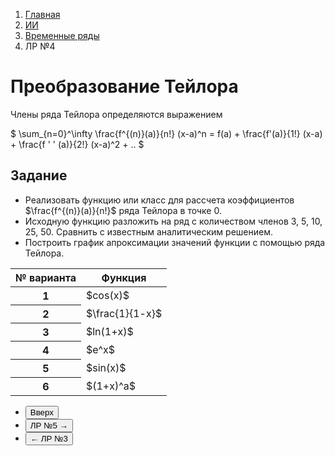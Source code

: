 <ol class="breadcrumb">
  <li class="breadcrumb-item"><a href="{{ site.baseurl }}">Главная</a></li>
  <li class="breadcrumb-item"><a href="{{ site.baseurl }}/artificial-intelligence/index.html">ИИ</a></li>
  <li class="breadcrumb-item"><a href="{{ site.baseurl }}/artificial-intelligence/time-series/index.html">Временные ряды</a></li>
  <li class="breadcrumb-item active">ЛР №4</li>
</ol>

# Преобразование Тейлора

Члены ряда Тейлора определяются выражением

<div class="table-responsive">
$ \sum_{n=0}^\infty \frac{f^{(n)}(a)}{n!} (x-a)^n = f(a) + \frac{f'(a)}{1!} (x-a) + \frac{f ' ' (a)}{2!} (x-a)^2 + .. $
</div>

## Задание

* Реализовать функцию или класс для рассчета коэффициентов $\frac{f^{(n)}(a)}{n!}$ ряда Тейлора в точке 0.
* Исходную функцию разложить на ряд с количеством членов 3, 5, 10, 25, 50. Сравнить с известным аналитическим решением.
* Построить график апроксимации значений функции с помощью ряда Тейлора.


<div class="table-responsive">
<table class="table table-hover border-primary table-bordered">
   <thead>
     <tr>
       <th scope="col">№ варианта</th>
       <th scope="col">Функция</th>
     </tr>
   </thead>
   <tbody>
     <tr>
       <th scope="row">1</th>
       <td>$cos(x)$</td>
     </tr>
     <tr>
       <th scope="row">2</th>
       <td>$\frac{1}{1-x}$</td>
     </tr>
     <tr>
       <th scope="row">3</th>
       <td>$ln(1+x)$</td>
     </tr>
     <tr>
       <th scope="row">4</th>
       <td>$e^x$</td>
     </tr>
     <tr>
       <th scope="row">5</th>
       <td>$sin(x)$</td>
     </tr>
     <tr>
       <th scope="row">6</th>
       <td>$(1+x)^a$</td>
     </tr>
    </tbody>
</table>
</div>

<div class="row">
  <div class="col-lg-12">
    <ul class="list-unstyled">
      <li class="float-end">
        <button type="button" class="btn btn-outline-primary" onclick="window.location.href='#преобразование-тейлора';">Вверх</button>
      </li>
      <li  class="float-end">
       <button type="button" class="btn btn-primary" onclick="window.location.href='{{ site.baseurl }}/artificial-intelligence/time-series/labs/lab5.html';">ЛР №5 →</button>
     </li>
      <li>
        <button type="button" class="btn btn-primary" onclick="window.location.href='{{ site.baseurl }}/artificial-intelligence/time-series/labs/lab3.html';">← ЛР №3</button>
      </li>
    </ul>
  </div>
</div>
